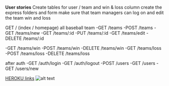 **User stories**
Create tables for user / team and win & loss column
create the express folders and form
make sure that team managers can log on and edit the team win and loss


GET / (index / homepage)
all baseball team
-GET /teams
-POST /teams
-GET /teams/new
-GET /teams/:id
-PUT /teams/:id
-GET /teams/edit
-DELETE /teams/:id

-GET /teams/win
-POST /teams/win
-DELETE /teams/win
-GET /teams/loss
-POST /teams/loss
-DELETE /teams/loss

after auth
-GET /auth/login
-GET /auth/logout
-POST /users
-GET /users
-GET /users/new

<a href="https://floating-plains-92786.herokuapp.com/">HEROKU links</a> 
![alt text](https://i.imgur.com/0dSfsmt.jpg)
